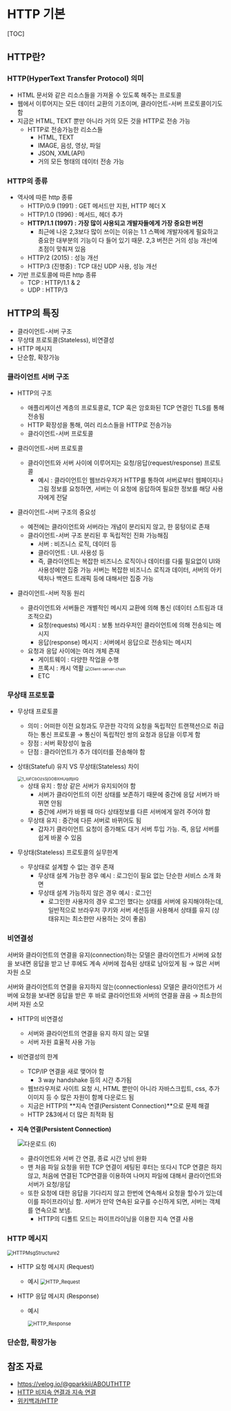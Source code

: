 # HTTP 기본

[TOC]

## HTTP란?

### HTTP(HyperText Transfer Protocol) 의미

- HTML 문서와 같은 리소스들을 가져올 수 있도록 해주는 프로토콜
- 웹에서 이루어지는 모든 데이터 교환의 기초이며, 클라이언트-서버 프로토콜이기도 함
- 지금은 HTML, TEXT 뿐만 아니라 거의 모든 것을 HTTP로 전송 가능
  - HTTP로 전송가능한 리소스들
    - HTML, TEXT
    - IMAGE, 음성, 영상, 파일
    - JSON, XML(API)
    - 거의 모든 형태의 데이터 전송 가능



### HTTP의 종류

- 역사에 따른 http 종류
  - HTTP/0.9 (1991) : GET 메서드만 지원, HTTP 헤더 X
  - HTTP/1.0 (1996) : 메서드, 헤더 추가
  - **HTTP/1.1 (1997) : 가장 많이 사용되고 개발자들에게 가장 중요한 버전**
    - 최근에 나온 2,3보다 많이 쓰이는 이유는 1.1 스펙에 개발자에게 필요하고 중요한 대부분의 기능이 다 들어 있기 때문. 2,3 버전은 거의 성능 개선에 초점이 맞춰져 있음
  - HTTP/2 (2015) : 성능 개선
  - HTTP/3 (진행중) : TCP 대신 UDP 사용, 성능 개선
- 기반 프로토콜에 따른 http 종류
  - TCP : HTTP/1.1 & 2
  - UDP : HTTP/3



## HTTP의 특징

- 클라이언트-서버 구조
- 무상태 프로토콜(Stateless), 비연결성
- HTTP 메시지
- 단순함, 확장가능



### 클라이언트 서버 구조

- HTTP의 구조 
  - 애플리케이션 계층의 프로토콜로, TCP 혹은 암호화된 TCP 연결인 TLS를 통해 전송됨
  - HTTP 확장성을 통해, 여러 리소스들을 HTTP로 전송가능
  - 클라이언트-서버 프로토콜

- 클라이언트-서버 프로토콜
  - 클라이언트와 서버 사이에 이루어지는 요청/응답(request/response) 프로토콜
    - 예시 : 클라이언트인 웹브라우저가 HTTP를 통하여 서버로부터 웹페이지나 그림 정보를 요청하면, 서버는 이 요청에 응답하여 필요한 정보를 해당 사용자에게 전달

- 클라이언트-서버 구조의 중요성
  - 예전에는 클라이언트와 서버라는 개념이 분리되지 않고, 한 뭉텅이로 존재
  - 클라이언트-서버 구조 분리된 후 독립적인 진화 가능해짐
    - 서버 : 비즈니스 로직, 데이터 등
    - 클라이언트 : UI. 사용성 등
    - 즉, 클라이언트는 복잡한 비즈니스 로직이나 데이터를 다룰 필요없이 UI와 사용성에만 집중 가능
      서버는 복잡한 비즈니스 로직과 데이터, 서버의 아키텍처나 백엔드 트래픽 등에 대해서만 집중 가능

- 클라이언트-서버 작동 원리
  - 클라이언트와 서버들은 개별적인 메시지 교환에 의해 통신 (데이터 스트림과 대조적으로)
    - 요청(requests) 메시지 : 보통 브라우저인 클라이언트에 의해 전송되는 메시지
    - 응답(response) 메시지 : 서버에서 응답으로 전송되는 메시지
  - 요청과 응답 사이에는 여러 개체 존재
    - 게이트웨이 : 다양한 작업을 수행
    - 프록시 : 캐시 역활
      <img src="https://media.vlpt.us/images/gparkkii/post/a9bc4b29-815b-424a-a1a0-e7b2e7f8fc63/Client-server-chain.png" alt="Client-server-chain" style="zoom:65%;" />
    - ETC



### 무상태 프로토콜

- 무상태 프로토콜 

  - 의미 : 어떠한 이전 요청과도 무관한 각각의 요청을 독립적인 트랜잭션으로 취급하는 통신 프로토콜 → 통신이 독립적인 쌍의 요청과 응답을 이루게 함
  - 장점 : 서버 확장성이 높음
  - 단점 : 클라이언트가 추가 데이터를 전송해야 함

- 상태(Stateful) 유지 VS 무상태(Stateless) 차이

  <img src="https://media.vlpt.us/images/gparkkii/post/7ed4bec8-0ee4-476b-a923-532ea6a85f49/1_IoFCbOzsSjGOBXHUqdtpIQ.png" alt="1_IoFCbOzsSjGOBXHUqdtpIQ" style="zoom:67%;" />

  - 상태 유지 : 항상 같은 서버가 유지되어야 함
    - 서버가 클라이언트의 이전 상태를 보존하기 때문에 중간에 응답 서버가 바뀌면 안됨
    - 중간에 서버가 바뀔 때 마다 상태정보를 다른 서버에게 알려 주어야 함
  - 무상태 유지 : 중간에 다른 서버로 바뀌어도 됨
    - 갑자기 클라이언트 요청이 증가해도 대거 서버 투입 가능. 즉, 응답 서버를 쉽게 바꿀 수 있음

- 무상태(Stateless) 프로토콜의 실무한계

  - 무상태로 설계할 수 없는 경우 존재
    - 무상태 설계 가능한 경우 예시 : 로그인이 필요 없는 단순한 서비스 소개 화면
    - 무상태 설계 가능하지 않은 경우 예시 : 로그인
      - 로그인한 사용자의 경우 로그인 했다는 상태를 서버에 유지해야하는데, 일반적으로 브라우저 쿠키와 서버 세션등을 사용해서 상태를 유지 (상태유지는  최소한만 사용하는 것이 좋음)



### 비연결성

서버와 클라이언트의 연결을 유지(connection)하는 모델은 클라이언트가 서버에 요청을 보내면 응답을 받고 난 후에도 계속 서버에 접속된 상태로 남아있게 됨  → 많은 서버 자원 소모

서버와 클라이언트의 연결을 유지하지 않는(connectionless) 모델은 클라이언트가 서버에 요청을 보내면 응답을 받은 후 바로 클라이언트와 서버의 연결을 끊음 → 최소한의 서버 자원 소모

- HTTP의 비연결성

  - 서버와 클라이언트의 연결을 유지 하지 않는 모델
  - 서버 자원 효율적 사용 가능

- 비연결성의 한계

  - TCP/IP 연결을 새로 맺어야 함 
    - 3 way handshake 등의 시간 추가됨
  - 웹브라우저로 사이트 요청 시, HTML 뿐만이 아니라 자바스크립트, css, 추가 이미지 등 수 많은 자원이 함께 다운로드 됨
  - 지금은 HTTP의 **지속 연결(Persistent Connection)**으로 문제 해결
  - HTTP 2&3에서 더 많은 최적화 됨

- **지속 연결(Persistent Connection)**

  ![다운로드 (6)](https://media.vlpt.us/images/gparkkii/post/871b2a79-1b69-4424-86af-2007df697332/%E1%84%83%E1%85%A1%E1%84%8B%E1%85%AE%E1%86%AB%E1%84%85%E1%85%A9%E1%84%83%E1%85%B3%20(6).png)

  - 클라이언트와 서버 간 연결, 종료 시간 낭비 완화
  - 맨 처음 파일 요청을 위한 TCP 연결이 세팅된 후터는 또다시 TCP 연결은 하지 않고, 처음에 연결된 TCP연결을 이용하여 나머지 파일에 대해서 클라이언트와 서버가 요청/응답
  - 또한 요청에 대한 응답을 기다리지 않고 한번에 연속해서 요청을 할수가 있는데 이를 파이프라이닝 함. 서버가 만약 연속된 요구를 수신하게 되면, 서버는 객체를 연속으로 보냄.
    -  HTTP의 디폴트 모드는 파이프라이닝을 이용한 지속 연결 사용



### HTTP 메시지

<img src="https://media.vlpt.us/images/gparkkii/post/531ed3d6-a210-4c97-ac23-00aaf9926436/HTTPMsgStructure2.png" alt="HTTPMsgStructure2" style="zoom:80%;" />

- HTTP 요청 메시지 (Request)
  - 예시
    <img src="https://media.vlpt.us/images/gparkkii/post/0a8a066b-b53b-4c86-a522-32e848c5f54f/HTTP_Request.png" alt="HTTP_Request" style="zoom:80%;" />

- HTTP 응답 메시지 (Response)

  - 예시

    <img src="https://media.vlpt.us/images/gparkkii/post/c5ee6879-e3af-49f9-a8d0-5922b49c53ce/HTTP_Response.png" alt="HTTP_Response" style="zoom:80%;" />

### 단순함, 확장가능



## 참조 자료

- https://velog.io/@gparkkii/ABOUTHTTP
- [HTTP 비지속 연결과 지속 연결](https://wogh8732.tistory.com/21)
- [위키백과/HTTP](https://ko.wikipedia.org/wiki/HTTP)

